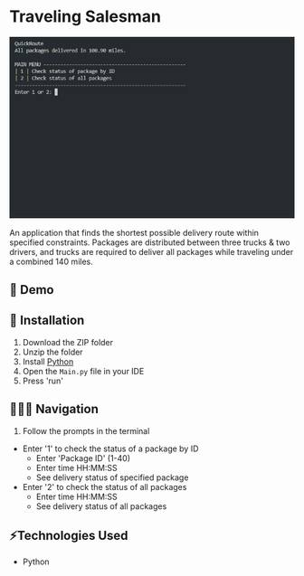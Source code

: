 # Traveling Salesman
<p align="center">
  <img src="traveling-salesman.gif" />  
</p>
An application that finds the shortest possible delivery route within specified constraints. Packages are distributed between three trucks & two drivers, and trucks are required to deliver all packages while traveling under a combined 140 miles.

## 🔗 Demo

## 🔧 Installation
1. Download the ZIP folder
2. Unzip the folder
3. Install [Python](https://www.python.org/downloads/)
4. Open the ```Main.py``` file in your IDE
5. Press 'run'

## 👩🏻‍💻 Navigation
1. Follow the prompts in the terminal
  * Enter '1' to check the status of a package by ID
    * Enter 'Package ID' (1-40)
    * Enter time HH:MM:SS
    * See delivery status of specified package
  * Enter '2' to check the status of all packages
    * Enter time HH:MM:SS
    * See delivery status of all packages

## ⚡️Technologies Used
* Python
